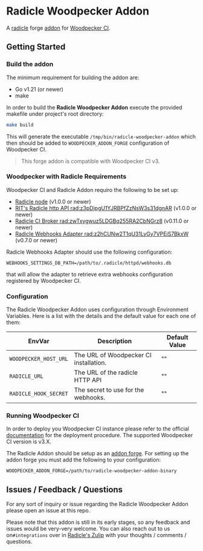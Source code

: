 # Radicle Woodpecker Addon

A [radicle](https://radicle.xyz/) forge [addon](https://woodpecker-ci.org/docs/administration/forges/addon) for [Woodpecker CI](https://woodpecker-ci.org/).

## Getting Started

### Build the addon

The minimum requirement for building the addon are:
- Go v1.21 (or newer)
- make

In order to build the **Radicle Woodpecker Addon** execute the provided makefile under project's root directory:
```bash
make build
```
This will generate the executable `/tmp/bin/radicle-woodpecker-addon` which then should be added to
`WOODPECKER_ADDON_FORGE` configuration of Woodpecker CI.

> This forge addon is compatible with Woodpecker CI v3.

### Woodpecker with Radicle Requirements

Woodpecker CI and Radicle Addon requiro the following to be set up:

* [Radicle node](https://radicle.xyz/) (v1.0.0 or newer)
* [RIT's Radicle http API rad:z3pDipgU1YJRBPfZzNsW3s31dgnAR](https://explorer.radicle.gr/nodes/seed.radicle.gr/rad:z3pDipgU1YJRBPfZzNsW3s31dgnAR) (v1.0.0 or newer)
* [Radicle CI Broker rad:zwTxygwuz5LDGBq255RA2CbNGrz8](https://app.radicle.xyz/nodes/seed.radicle.garden/rad:zwTxygwuz5LDGBq255RA2CbNGrz8) (v0.11.0 or newer)
* [Radicle Webhooks Adapter rad:z2hCUNw2T1qU31LyGy7VPEiS7BkxW](https://app.radicle.xyz/nodes/seed.radicle.garden/rad:z2hCUNw2T1qU31LyGy7VPEiS7BkxW) (v0.7.0 or newer)

Radicle Webhooks Adapter should use the following configuration:
```
WEBHOOKS_SETTINGS_DB_PATH=/path/to/.radicle/httpd/webhooks.db
```

that will allow the adapter to retrieve extra webhooks configuration registered by Woodpecker CI.

### Configuration

The Radicle Woodpecker Addon uses configuration through Environment Variables. Here is a list with the details and the
default value for each one of them:

| EnvVar                | Description                            | Default Value |
|-----------------------|----------------------------------------|---------------|
| `WOODPECKER_HOST_URL` | The URL of Woodpecker CI installation. | ""            |
| `RADICLE_URL`         | The URL of the radicle HTTP API        | ""            |
| `RADICLE_HOOK_SECRET` | The secret to use for the webhooks.    | ""            |

### Running Woodpecker CI

In order to deploy you Woodpecker CI instance please refer to the official 
[documentation](https://woodpecker-ci.org/docs/administration/getting-started) for the deployment procedure. 
The supported Woodpecker CI version is v3.X.

The Radicle Addon should be setup as an [addon forge](https://woodpecker-ci.org/docs/administration/forges/addon).
For setting up the addon forge you must add the following to your configuration:
```
WOODPECKER_ADDON_FORGE=/path/to/radicle-woodpecker-addon-binary
```

## Issues / Feedback / Questions

For any sort of inquiry or issue regarding the Radicle Woodpecker Addon please open an issue at this repo.

Please note that this addon is still in its early stages, so any feedback and issues would be very-very welcome. 
You can also reach out to us on`#integrations` over in [Radicle's Zulip](https://radicle.zulipchat.com) 
with your thoughts / comments / questions.
